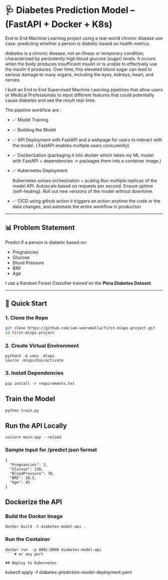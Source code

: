 # 🩺 Diabetes Prediction Model – (FastAPI + Docker + K8s)



End to End Machine Learning project using a real-world chronic disease use case: predicting whether a person is diabetic based on health metrics. 

 diabetes is a chronic disease, not an illness or temporary condition, characterized by persistently high blood glucose (sugar) levels. It occurs when the body produces insufficient insulin or is unable to effectively use the insulin it produces. Over time, this elevated blood sugar can lead to serious damage to many organs, including the eyes, kidneys, heart, and nerves.

 I built an End to End Supervised Machine Learning pipelines that allow users or Medical Professionals  to input different features that could potentially cause diabetes and see the result real-time.

The pipeline workflow are :

- ✅ Model Training
- ✅ Building the Model 
- ✅ API Deployment with FastAPI and a webpage for users to interact with the model. ( FastAPI enables multiple users concurently).
- ✅ Dockerization (packaging it into docker which takes my ML model with FastAPI + dependencies → packages them into a container image.)

- ✅ Kubernetes Deployment

   Kubernetes solves orchestration + scaling
   Run multiple replicas of the model API.
   Autoscale based on requests per second.
   Ensure uptime (self-healing).
   Roll out new versions of the model without downtime.

- ✅ CICD using github action
 it triggers an action anytime the code or the data changes, and automate the entire workflow in production

---

## 📊 Problem Statement

Predict if a person is diabetic based on:
- Pregnancies
- Glucose
- Blood Pressure
- BMI
- Age

I use a Random Forest Classifier trained on the **Pima Diabetes Dataset**.

---

## 🚀 Quick Start

### 1. Clone the Repo

```bash
git clone https://github.com/iam-veeramalla/first-mlops-project.git
cd first-mlops-project
```

### 2. Create Virtual Environment

```
python3 -m venv .mlops
source .mlops/bin/activate
```

### 3. Install Dependencies

```
pip install -r requirements.txt
```

## Train the Model

```
python train.py
```

## Run the API Locally

```
uvicorn main:app --reload
```

### Sample Input for /predict json format

```
{
  "Pregnancies": 2,
  "Glucose": 130,
  "BloodPressure": 70,
  "BMI": 28.5,
  "Age": 45
}
```

## Dockerize the API

### Build the Docker Image

```
docker build -t diabetes-model-api .
```
 
### Run the Container

```
docker run  -p 8001:8000 diabetes-model-api 
``` # or any port 

## Deploy to Kubernetes

```
kubectl apply -f diabetes-prediction-model-deployment.yaml
```




